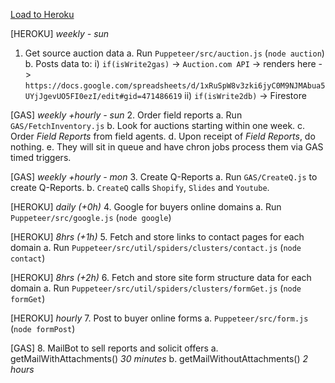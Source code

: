 [Load to Heroku](https://dashboard.heroku.com/apps/nuns-playing-monopoly/deploy/heroku-git)

[HEROKU]
*weekly - sun*
1. Get source auction data
   a. Run `Puppeteer/src/auction.js` (`node auction`)
   b. Posts data to:
      i) `if(isWrite2gas)` -> `Auction.com API` -> renders here ->
      `https://docs.google.com/spreadsheets/d/1xRuSpW8v3zki6jyC0M9NJMAbua5UYjJgevUO5FI0ezI/edit#gid=471486619`
      ii) `if(isWrite2db)` -> Firestore

[GAS]
*weekly +hourly - sun*
2. Order field reports
   a. Run `GAS/FetchInventory.js`
   b. Look for auctions starting within one week.
   c. Order *Field Reports* from field agents.
   d. Upon receipt of *Field Reports*, do nothing.
   e. They will sit in queue and have chron jobs process them via GAS timed triggers.

[GAS]
*weekly +hourly - mon*
3. Create Q-Reports
   a. Run `GAS/CreateQ.js` to create Q-Reports.
   b. `CreateQ` calls `Shopify`, `Slides` and `Youtube`.

[HEROKU]
*daily (+0h)* 
4. Google for buyers online domains
   a. Run `Puppeteer/src/google.js` (`node google`)

[HEROKU]
*8hrs (+1h)* 
5. Fetch and store links to contact pages for each domain
   a. Run `Puppeteer/src/util/spiders/clusters/contact.js` (`node contact`)

[HEROKU]
*8hrs (+2h)* 
6. Fetch and store site form structure data for each domain
   a. Run `Puppeteer/src/util/spiders/clusters/formGet.js` (`node formGet`)

[HEROKU]
*hourly*
7. Post to buyer online forms
   a. `Puppeteer/src/form.js`  (`node formPost`)

[GAS]
8. MailBot to sell reports and solicit offers
   a. getMailWithAttachments() *30 minutes*
   b. getMailWithoutAttachments() *2 hours*
